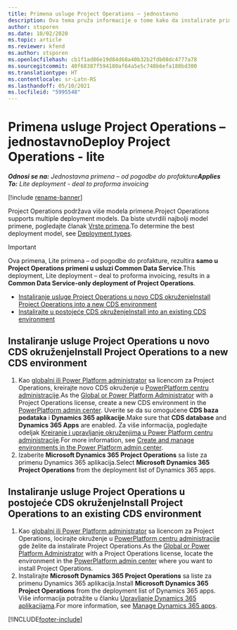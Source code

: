 ```yaml
---
title: Primena usluge Project Operations – jednostavno
description: Ova tema pruža informacije o tome kako da instalirate primenu usluge Project Operations Lite – od pogodbe do profakture.
author: stsporen
ms.date: 10/02/2020
ms.topic: article
ms.reviewer: kfend
ms.author: stsporen
ms.openlocfilehash: cb1f1ad86e19d84d68a40b32b2fdb08dc4777a78
ms.sourcegitcommit: 40f68387f594180af64a5e5c748b6efa188bd300
ms.translationtype: HT
ms.contentlocale: sr-Latn-RS
ms.lasthandoff: 05/10/2021
ms.locfileid: "5995548"
---
```

# <a name="deploy-project-operations---lite"></a><span data-ttu-id="ca9a6-103">Primena usluge Project Operations – jednostavno</span><span class="sxs-lookup"><span data-stu-id="ca9a6-103">Deploy Project Operations - lite</span></span>

<span data-ttu-id="ca9a6-104">_**Odnosi se na:** Jednostavna primena – od pogodbe do profakture_</span><span class="sxs-lookup"><span data-stu-id="ca9a6-104">_**Applies To:** Lite deployment - deal to proforma invoicing_</span></span>

[!include [rename-banner](~/includes/cc-data-platform-banner.md)]

<span data-ttu-id="ca9a6-105">Project Operations podržava više modela primene.</span><span class="sxs-lookup"><span data-stu-id="ca9a6-105">Project Operations supports multiple deployment models.</span></span> <span data-ttu-id="ca9a6-106">Da biste utvrdili najbolji model primene, pogledajte članak [Vrste primena](determine-deployment-type.md).</span><span class="sxs-lookup"><span data-stu-id="ca9a6-106">To determine the best deployment model, see [Deployment types](determine-deployment-type.md).</span></span>


> [!IMPORTANT]
> <span data-ttu-id="ca9a6-107">Ova primena, Lite primena – od pogodbe do profakture, rezultira **samo u Project Operations primeni u usluzi Common Data Service**.</span><span class="sxs-lookup"><span data-stu-id="ca9a6-107">This deployment, Lite deployment – deal to proforma invoicing, results in a **Common Data Service-only deployment of Project Operations**.</span></span>

- [<span data-ttu-id="ca9a6-108">Instaliranje usluge Project Operations u novo CDS okruženje</span><span class="sxs-lookup"><span data-stu-id="ca9a6-108">Install Project Operations into a new CDS environment</span></span>](#new)
- [<span data-ttu-id="ca9a6-109">Instalirajte u postojeće CDS okruženje</span><span class="sxs-lookup"><span data-stu-id="ca9a6-109">Install into an existing CDS environment</span></span>](#existing)



## <a name="install-project-operations-to-a-new-cds-environment"></a><a name="new"></a><span data-ttu-id="ca9a6-110">Instaliranje usluge Project Operations u novo CDS okruženje</span><span class="sxs-lookup"><span data-stu-id="ca9a6-110">Install Project Operations to a new CDS environment</span></span>

1. <span data-ttu-id="ca9a6-111">Kao [globalni ili Power Platform administrator](/power-platform/admin/global-service-administrators-can-administer-without-license) sa licencom za Project Operations, kreirajte novo CDS okruženje u [PowerPlatform centru administracije](https://admin.powerplatform.com).</span><span class="sxs-lookup"><span data-stu-id="ca9a6-111">As the [Global or Power Platform Administrator](/power-platform/admin/global-service-administrators-can-administer-without-license) with a Project Operations license, create a new CDS environment in the [PowerPlatform admin center](https://admin.powerplatform.com).</span></span> <span data-ttu-id="ca9a6-112">Uverite se da su omogućene **CDS baza podataka** i **Dynamics 365 aplikacije**.</span><span class="sxs-lookup"><span data-stu-id="ca9a6-112">Make sure that **CDS database** and **Dynamics 365 Apps** are enabled.</span></span> <span data-ttu-id="ca9a6-113">Za više informacija, pogledajte odeljak [Kreiranje i upravljanje okruženjima u Power Platform centru administracije](/power-platform/admin/create-environment#create-an-environment-in-the-power-platform-admin-center).</span><span class="sxs-lookup"><span data-stu-id="ca9a6-113">For more information, see [Create and manage environments in the Power Platform admin center](/power-platform/admin/create-environment#create-an-environment-in-the-power-platform-admin-center).</span></span>
2. <span data-ttu-id="ca9a6-114">Izaberite **Microsoft Dynamics 365 Project Operations** sa liste za primenu Dynamics 365 aplikacija.</span><span class="sxs-lookup"><span data-stu-id="ca9a6-114">Select **Microsoft Dynamics 365 Project Operations** from the deployment list of Dynamics 365 apps.</span></span>


## <a name="install-project-operations-to-an-existing-cds-environment"></a><a name="existing"></a><span data-ttu-id="ca9a6-115">Instaliranje usluge Project Operations u postojeće CDS okruženje</span><span class="sxs-lookup"><span data-stu-id="ca9a6-115">Install Project Operations to an existing CDS environment</span></span>

1. <span data-ttu-id="ca9a6-116">Kao [globalni ili Power Platform administrator](/power-platform/admin/global-service-administrators-can-administer-without-license) sa licencom za Project Operations, locirajte okruženje u [PowerPlatform centru administracije](https://admin.powerplatform.com) gde želite da instalirate Project Operations.</span><span class="sxs-lookup"><span data-stu-id="ca9a6-116">As the [Global or Power Platform Administrator](/power-platform/admin/global-service-administrators-can-administer-without-license) with a Project Operations license, locate the environment in the [PowerPlatform admin center](https://admin.powerplatform.com) where you want to install Project Operations.</span></span>
2. <span data-ttu-id="ca9a6-117">Instalirajte **Microsoft Dynamics 365 Project Operations** sa liste za primenu Dynamics 365 aplikacija.</span><span class="sxs-lookup"><span data-stu-id="ca9a6-117">Install **Microsoft Dynamics 365 Project Operations** from the deployment list of Dynamics 365 apps.</span></span> <span data-ttu-id="ca9a6-118">Više informacija potražite u članku [Upravljanje Dynamics 365 aplikacijama](/power-platform/admin/manage-apps).</span><span class="sxs-lookup"><span data-stu-id="ca9a6-118">For more information, see [Manage Dynamics 365 apps](/power-platform/admin/manage-apps).</span></span>




[!INCLUDE[footer-include](../includes/footer-banner.md)]
